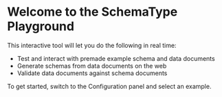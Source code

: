 # Welcome to the SchemaType Playground

This interactive tool will let you do the following in real time:

* Test and interact with premade example schema and data documents
* Generate schemas from data documents on the web
* Validate data documents against schema documents

To get started, switch to the Configuration panel and select an example.
